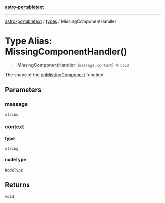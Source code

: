 [**astro-portabletext**](../../README.md)

***

[astro-portabletext](../../README.md) / [types](../README.md) / MissingComponentHandler

# Type Alias: MissingComponentHandler()

> **MissingComponentHandler**: (`message`, `context`) => `void`

The shape of the [onMissingComponent](../interfaces/PortableTextProps.md#onMissingComponent) function

## Parameters

### message

`string`

### context

#### type

`string`

#### nodeType

[`NodeType`](NodeType.md)

## Returns

`void`
